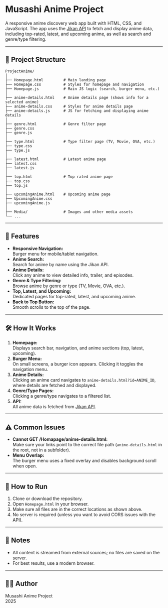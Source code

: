 # Musashi Anime Project

A responsive anime discovery web app built with HTML, CSS, and JavaScript. The app uses the [Jikan API](https://jikan.moe/) to fetch and display anime data, including top-rated, latest, and upcoming anime, as well as search and genre/type filtering.

---

## 📁 Project Structure

```
ProjectAnime/
│
├── Homepage.html         # Main landing page
├── Homepage.css          # Styles for homepage and navigation
├── Homepage.js           # Main JS logic (search, burger menu, etc.)
│
├── anime-details.html    # Anime details page (shows info for a selected anime)
├── anime-details.css     # Styles for anime details page
├── anime-details.js      # JS for fetching and displaying anime details
│
├── genre.html            # Genre filter page
├── genre.css
├── genre.js
│
├── type.html             # Type filter page (TV, Movie, OVA, etc.)
├── type.css
├── type.js
│
├── latest.html           # Latest anime page
├── latest.css
├── latest.js
│
├── top.html              # Top rated anime page
├── top.css
├── top.js
│
├── upcomingAnime.html    # Upcoming anime page
├── UpcomingAnime.css
├── upcomingAnime.js
│
├── Media/                # Images and other media assets
└── ...
```

---

## 🚀 Features

- **Responsive Navigation:**  
  Burger menu for mobile/tablet navigation.
- **Anime Search:**  
  Search for anime by name using the Jikan API.
- **Anime Details:**  
  Click any anime to view detailed info, trailer, and episodes.
- **Genre & Type Filtering:**  
  Browse anime by genre or type (TV, Movie, OVA, etc.).
- **Top, Latest, and Upcoming:**  
  Dedicated pages for top-rated, latest, and upcoming anime.
- **Back to Top Button:**  
  Smooth scrolls to the top of the page.

---

## 🛠️ How It Works

1. **Homepage:**  
   Displays search bar, navigation, and anime sections (top, latest, upcoming).
2. **Burger Menu:**  
   On small screens, a burger icon appears. Clicking it toggles the navigation menu.
3. **Anime Details:**  
   Clicking an anime card navigates to `anime-details.html?id=ANIME_ID`, where details are fetched and displayed.
4. **Genre/Type Pages:**  
   Clicking a genre/type navigates to a filtered list.
5. **API:**  
   All anime data is fetched from [Jikan API](https://jikan.moe/).

---

## ⚠️ Common Issues

- **Cannot GET /Homapage/anime-details.html:**  
  Make sure your links point to the correct file path (`anime-details.html` in the root, not in a subfolder).
- **Menu Overlap:**  
  The burger menu uses a fixed overlay and disables background scroll when open.

---

## 📝 How to Run

1. Clone or download the repository.
2. Open `Homepage.html` in your browser.
3. Make sure all files are in the correct locations as shown above.
4. No server is required (unless you want to avoid CORS issues with the API).

---

## 📌 Notes

- All content is streamed from external sources; no files are saved on the server.
- For best results, use a modern browser.

---

## 👨‍💻 Author

Musashi Anime Project  
2025
